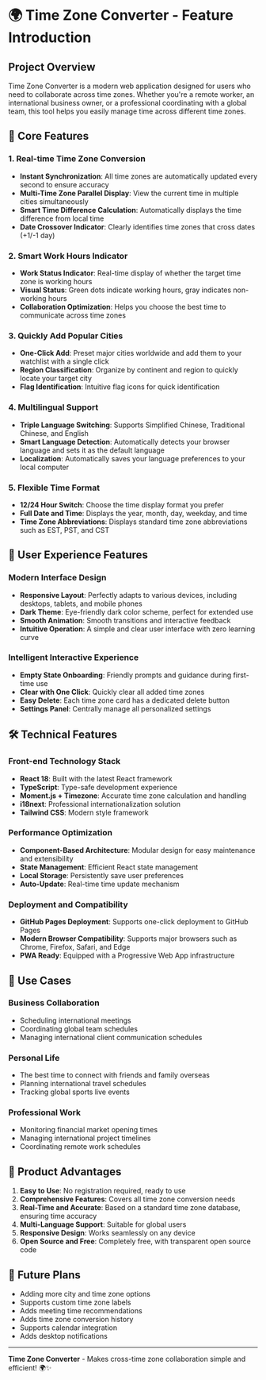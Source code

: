 # 🌍 Time Zone Converter - Feature Introduction

## Project Overview

Time Zone Converter is a modern web application designed for users who need to collaborate across time zones. Whether you're a remote worker, an international business owner, or a professional coordinating with a global team, this tool helps you easily manage time across different time zones.

## 🚀 Core Features

### 1. Real-time Time Zone Conversion
- **Instant Synchronization**: All time zones are automatically updated every second to ensure accuracy
- **Multi-Time Zone Parallel Display**: View the current time in multiple cities simultaneously
- **Smart Time Difference Calculation**: Automatically displays the time difference from local time
- **Date Crossover Indicator**: Clearly identifies time zones that cross dates (+1/-1 day)

### 2. Smart Work Hours Indicator
- **Work Status Indicator**: Real-time display of whether the target time zone is working hours
- **Visual Status**: Green dots indicate working hours, gray indicates non-working hours
- **Collaboration Optimization**: Helps you choose the best time to communicate across time zones

### 3. Quickly Add Popular Cities
- **One-Click Add**: Preset major cities worldwide and add them to your watchlist with a single click
- **Region Classification**: Organize by continent and region to quickly locate your target city
- **Flag Identification**: Intuitive flag icons for quick identification

### 4. Multilingual Support
- **Triple Language Switching**: Supports Simplified Chinese, Traditional Chinese, and English
- **Smart Language Detection**: Automatically detects your browser language and sets it as the default language
- **Localization**: Automatically saves your language preferences to your local computer

### 5. Flexible Time Format
- **12/24 Hour Switch**: Choose the time display format you prefer
- **Full Date and Time**: Displays the year, month, day, weekday, and time
- **Time Zone Abbreviations**: Displays standard time zone abbreviations such as EST, PST, and CST

## 🎨 User Experience Features

### Modern Interface Design
- **Responsive Layout**: Perfectly adapts to various devices, including desktops, tablets, and mobile phones
- **Dark Theme**: Eye-friendly dark color scheme, perfect for extended use
- **Smooth Animation**: Smooth transitions and interactive feedback
- **Intuitive Operation**: A simple and clear user interface with zero learning curve

### Intelligent Interactive Experience
- **Empty State Onboarding**: Friendly prompts and guidance during first-time use
- **Clear with One Click**: Quickly clear all added time zones
- **Easy Delete**: Each time zone card has a dedicated delete button
- **Settings Panel**: Centrally manage all personalized settings

## 🛠 Technical Features

### Front-end Technology Stack
- **React 18**: Built with the latest React framework
- **TypeScript**: Type-safe development experience
- **Moment.js + Timezone**: Accurate time zone calculation and handling
- **i18next**: Professional internationalization solution
- **Tailwind CSS**: Modern style framework

### Performance Optimization
- **Component-Based Architecture**: Modular design for easy maintenance and extensibility
- **State Management**: Efficient React state management
- **Local Storage**: Persistently save user preferences
- **Auto-Update**: Real-time time update mechanism

### Deployment and Compatibility
- **GitHub Pages Deployment**: Supports one-click deployment to GitHub Pages
- **Modern Browser Compatibility**: Supports major browsers such as Chrome, Firefox, Safari, and Edge
- **PWA Ready**: Equipped with a Progressive Web App infrastructure

## 📱 Use Cases

### Business Collaboration
- Scheduling international meetings
- Coordinating global team schedules
- Managing international client communication schedules

### Personal Life
- The best time to connect with friends and family overseas
- Planning international travel schedules
- Tracking global sports live events

### Professional Work
- Monitoring financial market opening times
- Managing international project timelines
- Coordinating remote work schedules

## 🎯 Product Advantages

1. **Easy to Use**: No registration required, ready to use
2. **Comprehensive Features**: Covers all time zone conversion needs
3. **Real-Time and Accurate**: Based on a standard time zone database, ensuring time accuracy
4. **Multi-Language Support**: Suitable for global users
5. **Responsive Design**: Works seamlessly on any device
6. **Open Source and Free**: Completely free, with transparent open source code

## 🔮 Future Plans

- Adding more city and time zone options
- Supports custom time zone labels
- Adds meeting time recommendations
- Adds time zone conversion history
- Supports calendar integration
- Adds desktop notifications

---

**Time Zone Converter** - Makes cross-time zone collaboration simple and efficient! 🌍✨
